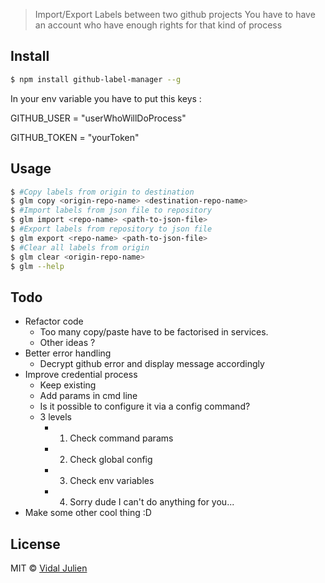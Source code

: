 > Import/Export Labels between two github projects
> You have to have an account who have enough rights for that kind of process


## Install

```sh
$ npm install github-label-manager --g
```

In your env variable you have to put this keys :

GITHUB_USER = "userWhoWillDoProcess"

GITHUB_TOKEN = "yourToken"


## Usage

```sh
$ #Copy labels from origin to destination
$ glm copy <origin-repo-name> <destination-repo-name>
$ #Import labels from json file to repository
$ glm import <repo-name> <path-to-json-file>
$ #Export labels from repository to json file  
$ glm export <repo-name> <path-to-json-file>
$ #Clear all labels from origin
$ glm clear <origin-repo-name>
$ glm --help
```

## Todo

- Refactor code
  + Too many copy/paste have to be factorised in services.
  + Other ideas ?
- Better error handling
  + Decrypt github error and display message accordingly
- Improve credential process
  + Keep existing
  + Add params in cmd line
  + Is it possible to configure it via a config command?
  + 3 levels
    * 1) Check command params
    * 2) Check global config
    * 3) Check env variables
    * 4) Sorry dude I can't do anything for you...
- Make some other cool thing :D

## License

MIT © [Vidal Julien](http://www.julien-vidal.fr)
